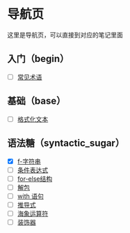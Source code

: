 # 导航页
这里是导航页，可以直接到对应的笔记里面

## 入门（begin）
- [ ] [常见术语](begin/常见术语.md)

## 基础（base）
- [ ] [格式化文本](base/格式化文本.md)

## 语法糖（syntactic_sugar）
- [x] [f-字符串](syntactic_sugar/f-字符串.md)
- [ ] [条件表达式](syntactic_sugar/条件表达式.md)
- [ ] [for-else结构](syntactic_sugar/for-else结构.md)
- [ ] [解包](syntactic_sugar/解包.md)
- [ ] [with 语句](syntactic_sugar/with-语句.md)
- [ ] [推导式](syntactic_sugar/推导式.md)
- [ ] [海象运算符](syntactic_sugar/海象运算符.md)
- [ ] [装饰器](syntactic_sugar/装饰器.md)
